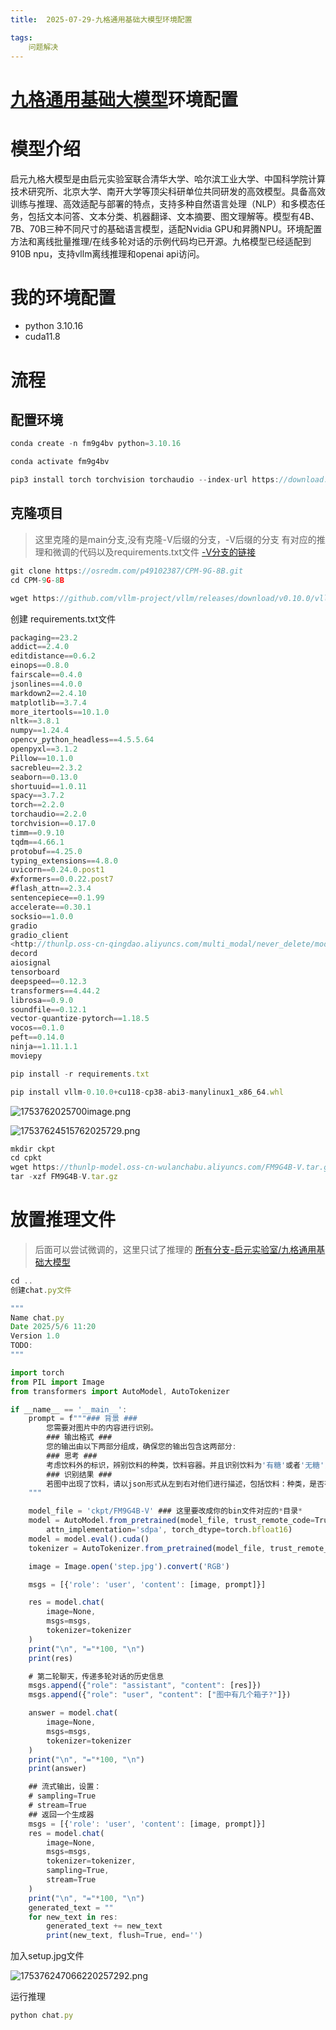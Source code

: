 ```yaml
---
title:  2025-07-29-九格通用基础大模型环境配置

tags: 
    问题解决
---
```

# [九格通用基础大模型](https://www.osredm.com/jiuyuan/CPM-9G-8B "九格通用基础大模型")环境配置

# 模型介绍

启元九格大模型是由启元实验室联合清华大学、哈尔滨工业大学、中国科学院计算技术研究所、北京大学、南开大学等顶尖科研单位共同研发的高效模型。具备高效训练与推理、高效适配与部署的特点，支持多种自然语言处理（NLP）和多模态任务，包括文本问答、文本分类、机器翻译、文本摘要、图文理解等。模型有4B、7B、70B三种不同尺寸的基础语言模型，适配Nvidia GPU和昇腾NPU。环境配置方法和离线批量推理/在线多轮对话的示例代码均已开源。九格模型已经适配到910B npu，支持vllm离线推理和openai api访问。

# 我的环境配置

- python 3.10.16
- cuda11.8

# 流程

## 配置环境

```jsx
conda create -n fm9g4bv python=3.10.16

conda activate fm9g4bv

pip3 install torch torchvision torchaudio --index-url https://download.pytorch.org/whl/cu118
```

## 克隆项目

> 这里克隆的是main分支,没有克隆-V后缀的分支，-V后缀的分支
> 有对应的推理和微调的代码以及requirements.txt文件
> [-V分支的链接](https://www.osredm.com/jiuyuan/CPM-9G-8B/tree/FM9G-V/FM9G4B-V)

```jsx
git clone https://osredm.com/p49102387/CPM-9G-8B.git
cd CPM-9G-8B

wget https://github.com/vllm-project/vllm/releases/download/v0.10.0/vllm-0.10.0+cu118-cp38-abi3-manylinux1_x86_64.whl

```

创建 requirements.txt文件

```jsx
packaging==23.2
addict==2.4.0
editdistance==0.6.2
einops==0.8.0
fairscale==0.4.0
jsonlines==4.0.0
markdown2==2.4.10
matplotlib==3.7.4
more_itertools==10.1.0
nltk==3.8.1
numpy==1.24.4
opencv_python_headless==4.5.5.64
openpyxl==3.1.2
Pillow==10.1.0
sacrebleu==2.3.2
seaborn==0.13.0
shortuuid==1.0.11
spacy==3.7.2
torch==2.2.0
torchaudio==2.2.0
torchvision==0.17.0
timm==0.9.10
tqdm==4.66.1
protobuf==4.25.0
typing_extensions==4.8.0
uvicorn==0.24.0.post1
#xformers==0.0.22.post7
#flash_attn==2.3.4
sentencepiece==0.1.99
accelerate==0.30.1
socksio==1.0.0
gradio
gradio_client
<http://thunlp.oss-cn-qingdao.aliyuncs.com/multi_modal/never_delete/modelscope_studio-0.4.0.9-py3-none-any.whl>
decord
aiosignal
tensorboard
deepspeed==0.12.3
transformers==4.44.2
librosa==0.9.0
soundfile==0.12.1
vector-quantize-pytorch==1.18.5
vocos==0.1.0
peft==0.14.0
ninja==1.11.1.1
moviepy 
```

```jsx
pip install -r requirements.txt

pip install vllm-0.10.0+cu118-cp38-abi3-manylinux1_x86_64.whl
```

![1753762025700image.png](https://fastly.jsdelivr.net/gh/tkzzzzzz6/imagehost@main/blog/1753762025700image.png)

![17537624515762025729.png](https://fastly.jsdelivr.net/gh/tkzzzzzz6/imagehost@main/blog/17537624515762025729.png)

```jsx
mkdir ckpt
cd cpkt
wget https://thunlp-model.oss-cn-wulanchabu.aliyuncs.com/FM9G4B-V.tar.gz
tar -xzf FM9G4B-V.tar.gz
```

# 放置推理文件

> 后面可以尝试微调的，这里只试了推理的
> [所有分支-启元实验室/九格通用基础大模型](https://www.osredm.com/jiuyuan/CPM-9G-8B/tree/FM9G-V/FM9G4B-V/inference)

```jsx
cd ..
创建chat.py文件
```

```jsx
"""
Name chat.py
Date 2025/5/6 11:20
Version 1.0
TODO:
"""

import torch
from PIL import Image
from transformers import AutoModel, AutoTokenizer

if __name__ == '__main__':
    prompt = f"""### 背景 ###
        您需要对图片中的内容进行识别。
        ### 输出格式 ### 
        您的输出由以下两部分组成，确保您的输出包含这两部分:
        ### 思考 ###
        考虑饮料外的标识，辨别饮料的种类，饮料容器。并且识别饮料为'有糖'或者'无糖'，给出你的思考过程。
        ### 识别结果 ### 
        若图中出现了饮料，请以json形式从左到右对他们进行描述，包括饮料：种类，是否有糖，饮料容器。
    """

    model_file = 'ckpt/FM9G4B-V' ### 这里要改成你的bin文件对应的*目录*
    model = AutoModel.from_pretrained(model_file, trust_remote_code=True,
        attn_implementation='sdpa', torch_dtype=torch.bfloat16)
    model = model.eval().cuda()
    tokenizer = AutoTokenizer.from_pretrained(model_file, trust_remote_code=True)

    image = Image.open('step.jpg').convert('RGB')

    msgs = [{'role': 'user', 'content': [image, prompt]}]

    res = model.chat(
        image=None,
        msgs=msgs,
        tokenizer=tokenizer
    )
    print("\n", "="*100, "\n")
    print(res)

    # 第二轮聊天，传递多轮对话的历史信息
    msgs.append({"role": "assistant", "content": [res]})
    msgs.append({"role": "user", "content": ["图中有几个箱子?"]})

    answer = model.chat(
        image=None,
        msgs=msgs,
        tokenizer=tokenizer
    )
    print("\n", "="*100, "\n")
    print(answer)

    ## 流式输出，设置：
    # sampling=True
    # stream=True
    ## 返回一个生成器
    msgs = [{'role': 'user', 'content': [image, prompt]}]
    res = model.chat(
        image=None,
        msgs=msgs,
        tokenizer=tokenizer,
        sampling=True,
        stream=True
    )
    print("\n", "="*100, "\n")
    generated_text = ""
    for new_text in res:
        generated_text += new_text
        print(new_text, flush=True, end='')
```

加入setup.jpg文件

![175376247066220257292.png](https://fastly.jsdelivr.net/gh/tkzzzzzz6/imagehost@main/blog/175376247066220257292.png)

运行推理

```jsx
python chat.py
```
